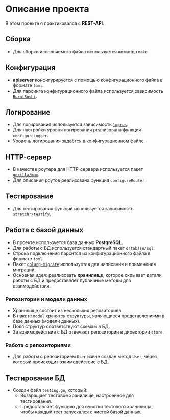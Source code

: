 # Описание проекта

В этом проекте я практиковался с **REST-API**.

## Сборка
- Для сборки исполняемого файла используется команда `make`.

## Конфигурация
- **apiserver** конфигурируется с помощью конфигурационного файла в формате `toml`.
- Для парсинга конфигурационного файла используется зависимость [`BurntSushi`](https://github.com/BurntSushi/toml).

## Логирование
- Для логирования используется зависимость [`logrus`](https://github.com/sirupsen/logrus).
- Для настройки уровня логирования реализована функция `configureLogger`.
- Уровень логирования задаётся в конфигурационном файле.

## HTTP-сервер
- В качестве роутера для HTTP-сервера используется пакет [`gorilla/mux`](https://github.com/gorilla/mux).
- Для описания роутов реализована функция `configureRouter`.

## Тестирование
- Для тестирования функций используется зависимость [`stretchr/testify`](https://github.com/stretchr/testify).

## Работа с базой данных
- В проекте используется база данных **PostgreSQL**.
- Для работы с БД используется стандартный пакет `database/sql`.
- Строка подключения парсится из конфигурационного файла в формате `toml`.
- Пакет [`golang-migrate`](https://github.com/golang-migrate/migrate) используется для написания и применения миграций.
- Основная идея: реализовать **хранилище**, которое скрывает детали работы с БД и предоставляет публичные методы для взаимодействия.

### Репозитории и модели данных
- Хранилище состоит из нескольких репозиториев.
- В пакете `model` хранятся структуры, являющиеся представлениями в базе данных (модели данных).
- Поля структур соответствуют схемам в БД.
- За взаимодействие с БД отвечают репозитории в директории `store`.

### Работа с репозиториями
- Для работы с репозиторием `User` извне создан метод `User`, через который происходит взаимодействие с БД.

## Тестирование БД
- Создан файл `testing.go`, который:
  - Возвращает тестовое хранилище, настроенное для тестирования.
  - Предоставляет функцию для очистки тестового хранилища, чтобы каждый тест запускался с чистой базой данных.
